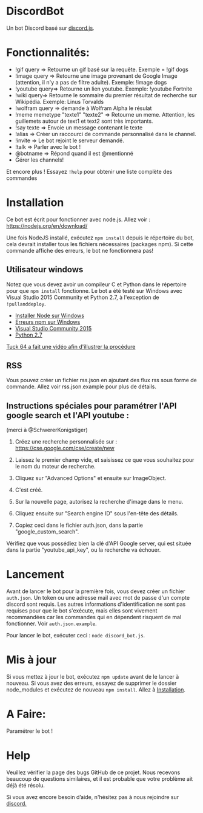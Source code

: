 # DiscordBot
Un bot Discord basé sur <a href="https://github.com/hydrabolt/discord.js/">discord.js</a>.

# Fonctionnalités:
- !gif query => Retourne un gif basé sur la requête. Exemple = !gif dogs
- !image query => Retourne une image provenant de Google Image (attention, il n'y a pas de filtre adulte). Exemple: !image dogs
- !youtube query=> Retourne un lien youtube. Exemple: !youtube Fortnite
- !wiki query=> Retourne le sommaire du premier résultat de recherche sur Wikipédia. Exemple: Linus Torvalds
- !wolfram query => demande à Wolfram Alpha le résulat
- !meme memetype "texte1" "texte2" => Retourne un meme. Attention, les guillemets autour de text1 et text2 sont très importants.
- !say texte => Envoie un message contenant le texte
- !alias => Créer un raccourci de commande personnalisé dans le channel.
- !invite => Le bot rejoint le serveur demandé.
- !talk => Parler avec le bot !
- @botname => Répond quand il est @mentionné
- Gérer les channels!

Et encore plus ! Essayez `!help` pour obtenir une liste complète des commandes

# Installation

Ce bot est écrit pour fonctionner avec node.js. Allez voir : https://nodejs.org/en/download/

Une fois NodeJS installé, exécutez `npm install` depuis le répertoire du bot, cela devrait installer tous les fichiers nécessaires (packages npm). Si cette commande affiche des erreurs, le bot ne fonctionnera pas!



## Utilisateur windows
Notez que vous devez avoir un compileur C et Python dans le répertoire pour que
`npm install` fonctionne. Le bot a été testé sur Windows avec Visual Studio 2015 Community et Python 2.7, à l'exception de `!pullanddeploy`.
* [Installer Node sur Windows](http://blog.teamtreehouse.com/install-node-js-npm-windows)
* [Erreurs npm sur Windows](http://stackoverflow.com/questions/21365714/nodejs-error-installing-with-npm)
* [Visual Studio Community 2015](https://www.visualstudio.com/en-us/products/visual-studio-community-vs.aspx)
* [Python 2.7](https://www.python.org/downloads/)

[Tuck 64 a fait une vidéo afin d'illustrer la procédure](https://www.youtube.com/watch?v=H-82S2jFOII)

## RSS
Vous pouvez créer un fichier rss.json en ajoutant des flux rss sous forme de commande. Allez voir rss.json.example pour plus de détails.

## Instructions spéciales pour paramétrer l'API google search et l'API youtube :

(merci à @SchwererKonigstiger)

1) Créez une recherche personnalisée sur : https://cse.google.com/cse/create/new

2) Laissez le premier champ vide, et saisissez ce que vous souhaitez pour le nom du moteur de recherche.

3) Cliquez sur "Advanced Options" et ensuite sur ImageObject.

4) C'est créé.

5) Sur la nouvelle page, autorisez la recherche d'image dans le menu.

6) Cliquez ensuite sur "Search engine ID" sous l'en-tête des détails.

7) Copiez ceci dans le fichier auth.json, dans la partie "google_custom_search".

Vérifiez que vous possédiez bien la clé d'API Google server, qui est située dans la partie "youtube_api_key", ou la recherche va échouer.

# Lancement
Avant de lancer le bot pour la première fois, vous devez créer un fichier `auth.json`. Un token ou une adresse mail avec mot de passe d'un compte discord sont requis. Les autres informations d'identification ne sont pas requises pour que le bot s'exécute, mais elles sont vivement recommandées car les commandes qui en dépendent risquent de mal fonctionner. Voir `auth.json.example`.

Pour lancer le bot, exécuter ceci :
`node discord_bot.js`.

# Mis à jour
Si vous mettez à jour le bot, exécutez `npm update` avant de le lancer à nouveau. Si vous avez des erreurs, essayez de supprimer le dossier node_modules et exécutez de nouveau
`npm install`. Allez à [Installation](#Installation).

# A Faire:
Paramétrer le bot !

# Help
Veuillez vérifier la page des bugs GitHub de ce projet. Nous recevons beaucoup de questions similaires, et il est probable que votre problème ait déjà été résolu.


Si vous avez encore besoin d’aide, n'hésitez pas à nous rejoindre sur [discord.](https://discord.gg/m29GJBN)
